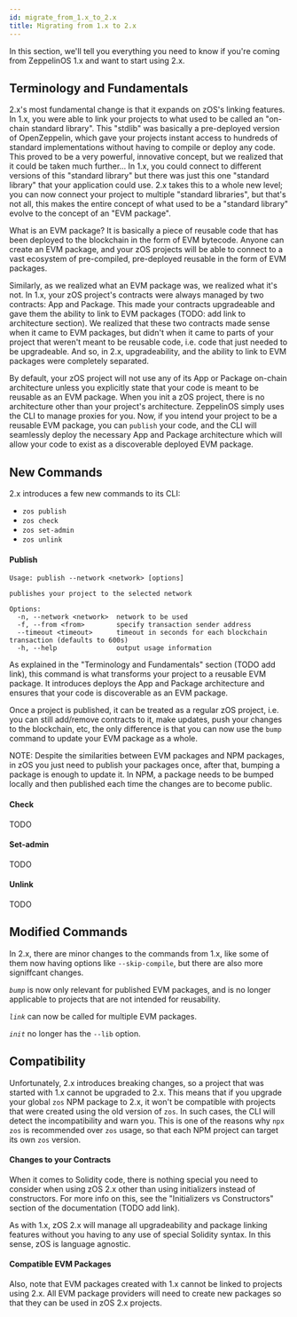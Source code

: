```yaml
---
id: migrate_from_1.x_to_2.x
title: Migrating from 1.x to 2.x
---
```


In this section, we'll tell you everything you need to know if you're coming from ZeppelinOS 1.x and want to start using 2.x.

## Terminology and Fundamentals

2.x's most fundamental change is that it expands on zOS's linking features. In 1.x, you were able to link your projects to what used to be called an "on-chain standard library". This "stdlib" was basically a pre-deployed version of OpenZeppelin, which gave your projects instant access to hundreds of standard implementations without having to compile or deploy any code. This proved to be a very powerful, innovative concept, but we realized that it could be taken much further... In 1.x, you could connect to different versions of this "standard library" but there was just this one "standard library" that your application could use. 2.x takes this to a whole new level; you can now connect your project to multiple "standard libraries", but that's not all, this makes the entire concept of what used to be a "standard library" evolve to the concept of an "EVM package".

What is an EVM package? It is basically a piece of reusable code that has been deployed to the blockchain in the form of EVM bytecode. Anyone can create an EVM package, and your zOS projects will be able to connect to a vast ecosystem of pre-compiled, pre-deployed reusable in the form of EVM packages.

Similarly, as we realized what an EVM package was, we realized what it's not. In 1.x, your zOS project's contracts were always managed by two contracts: App and Package. This made your contracts upgradeable and gave them the ability to link to EVM packages (TODO: add link to architecture section). We realized that these two contracts made sense when it came to EVM packages, but didn't when it came to parts of your project that weren't meant to be reusable code, i.e. code that just needed to be upgradeable. And so, in 2.x, upgradeability, and the ability to link to EVM packages were completely separated.

By default, your zOS project will not use any of its App or Package on-chain architecture unless you explicitly state that your code is meant to be reusable as an EVM package. When you init a zOS project, there is no architecture other than your project's architecture. ZeppelinOS simply uses the CLI to manage proxies for you. Now, if you intend your project to be a reusable EVM package, you can `publish` your code, and the CLI will seamlessly deploy the necessary App and Package architecture which will allow your code to exist as a discoverable deployed EVM package.

## New Commands

2.x introduces a few new commands to its CLI:

* `zos publish`
* `zos check`
* `zos set-admin`
* `zos unlink`

#### Publish

```
Usage: publish --network <network> [options]

publishes your project to the selected network

Options:
  -n, --network <network>  network to be used
  -f, --from <from>        specify transaction sender address
  --timeout <timeout>      timeout in seconds for each blockchain transaction (defaults to 600s)
  -h, --help               output usage information
```

As explained in the "Terminology and Fundamentals" section (TODO add link), this command is what transforms your project to a reusable EVM package. It introduces deploys the App and Package architecture and ensures that your code is discoverable as an EVM package.

Once a project is published, it can be treated as a regular zOS project, i.e. you can still add/remove contracts to it, make updates, push your changes to the blockchain, etc, the only difference is that you can now use the `bump` command to update your EVM package as a whole.

NOTE: Despite the similarities between EVM packages and NPM packages, in zOS you just need to publish your packages once, after that, bumping a package is enough to update it. In NPM, a package needs to be bumped locally and then published each time the changes are to become public.

#### Check
TODO

#### Set-admin
TODO

#### Unlink
TODO

## Modified Commands

In 2.x, there are minor changes to the commands from 1.x, like some of them now having options like `--skip-compile`, but there are also more signiffcant changes.

*`bump`* is now only relevant for published EVM packages, and is no longer applicable to projects that are not intended for reusability.

*`link`* can now be called for multiple EVM packages.

*`init`* no longer has the `--lib` option.

## Compatibility

Unfortunately, 2.x introduces breaking changes, so a project that was started with 1.x cannot be upgraded to 2.x. This means that if you upgrade your global `zos` NPM package to 2.x, it won't be compatible with projects that were created using the old version of `zos`. In such cases, the CLI will detect the incompatibility and warn you. This is one of the reasons why `npx zos` is recommended over `zos` usage, so that each NPM project can target its own `zos` version.

#### Changes to your Contracts

When it comes to Solidity code, there is nothing special you need to consider when using zOS 2.x other than using initializers instead of constructors. For more info on this, see the "Initializers vs Constructors" section of the documentation (TODO add link).

As with 1.x, zOS 2.x will manage all upgradeability and package linking features without you having to any use of special Solidity syntax. In this sense, zOS is language agnostic.

#### Compatible EVM Packages

Also, note that EVM packages created with 1.x cannot be linked to projects using 2.x. All EVM package providers will need to create new packages so that they can be used in zOS 2.x projects.
